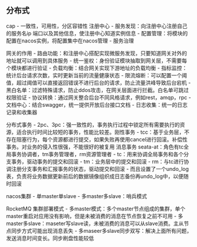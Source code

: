 ## 分布式
cap
	- 一致性，可用性，分区容错性
注册中心
	- 服务发现：向注册中心注册自己的服务名ip 端口以及其他信息，使注册中心知道实例信息
	- 配置管理：将模块的配置在nacos实例，将配置集中在nacos管理
	- 服务治理

网关的作用
	- 路由功能：和注册中心搭配实现微服务发现，只要知道网关对外的地址就可以调用到具体服务
	- 统一鉴权：身份验证模块抽取到网关层，不需要每个模块都进行验证
	- 负载均衡：结合网关实现下游地址的负载均衡
	- 指标监控：统计后台请求次数，实时更新当前的流量健康状态
	- 限流熔断：可以配置一个阈值，超过阈值可以直接返回错误不进行后台的请求，防止流量洪峰导致后台宕机
	- 黑白名单：过滤特殊请求，防止ddos攻击，在网关层面进行拦截。白名单可跳过权限验证
	- 协议转换：通过网关整合后台不同风格请求，例如rest，amqp，rpc
	- 文档中心：结合swagger，统一提供开放后台接口文档
	- 日志收集：统一的日志记录和收集器

分布式事务
	- 2pc、3pc：强一致性的，事务执行过程中锁定所有需要执行的资源，适合执行时间比较短的事务，性能比较差。刚性事务
	 - tcc：基于业务层，不存在阻塞行为，每个资源都进行提交，如果失败再使用cancel进行回滚。补偿性事务。对业务的侵入性很强，不能很好的被复用
	消息事务
	seata-at：角色有tc全局事务协调者，tm事务管理者，rm资源管理者
		- tc：用来协调全局事务和各个分支事务，驱动事务的提交和回滚
		- tm：业务层中的提交和回滚
		- rm：与tc进行协调注册分支事务和汇报事务的状态，驱动提交和回滚
		- 而且设置了一个undo_log表，负责将业务数据更新前后的数据镜像组织成日志备份再undo_log中，以便随时回滚

nacos集群
	- 单master单slave
	- 多master多slave：哨兵模式

RocketMQ 集群部署模式
	- 多master模式：多个master节点组成的集群，单个master重启对应用没有影响，但是未被消费的消息在节点恢复之前不可用
	- 多master多slave：maseter写slave读，未被消费的消息可以从slave消费。主从节点同步方式可能出现消息丢失
	- 多maseer多slave同步双写：解决上面所有问题，发送消息时间变长。同步刷盘性能较低
